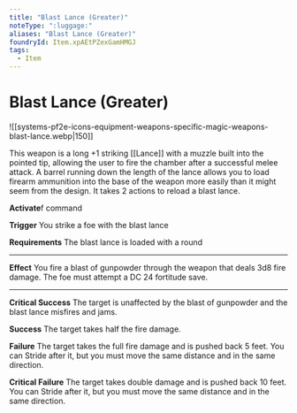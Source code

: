 ```yaml
---
title: "Blast Lance (Greater)"
noteType: ":luggage:"
aliases: "Blast Lance (Greater)"
foundryId: Item.xpAEtPZexGamHMGJ
tags:
  - Item
---
```


# Blast Lance (Greater)
![[systems-pf2e-icons-equipment-weapons-specific-magic-weapons-blast-lance.webp|150]]

This weapon is a long +1 striking [[Lance]] with a muzzle built into the pointed tip, allowing the user to fire the chamber after a successful melee attack. A barrel running down the length of the lance allows you to load firearm ammunition into the base of the weapon more easily than it might seem from the design. It takes 2 actions to reload a blast lance.

**Activate**f command

**Trigger** You strike a foe with the blast lance

**Requirements** The blast lance is loaded with a round

* * *

**Effect** You fire a blast of gunpowder through the weapon that deals 3d8 fire damage. The foe must attempt a DC 24 fortitude save.

* * *

**Critical Success** The target is unaffected by the blast of gunpowder and the blast lance misfires and jams.

**Success** The target takes half the fire damage.

**Failure** The target takes the full fire damage and is pushed back 5 feet. You can Stride after it, but you must move the same distance and in the same direction.

**Critical Failure** The target takes double damage and is pushed back 10 feet. You can Stride after it, but you must move the same distance and in the same direction.
